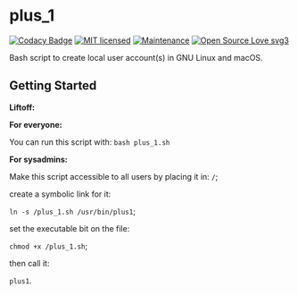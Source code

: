 # plus_1

[![Codacy Badge](https://api.codacy.com/project/badge/Grade/d9aaccd5c21741989e69e273117f1d45)](https://www.codacy.com/app/marshki/plus_1?utm_source=github.com&amp;utm_medium=referral&amp;utm_content=marshki/plus_1&amp;utm_campaign=Badge_Grade)
[![MIT licensed](https://img.shields.io/badge/license-MIT-blue.svg)](https://raw.githubusercontent.com/hyperium/hyper/master/LICENSE)
[![Maintenance](https://img.shields.io/badge/Maintained%3F-yes-green.svg)](https://GitHub.com/Naereen/StrapDown.js/graphs/commit-activity)
[![Open Source Love svg3](https://badges.frapsoft.com/os/v3/open-source.svg?v=103)](https://github.com/ellerbrock/open-source-badges/)

Bash script to create local user account(s) in GNU Linux and macOS. 

## Getting Started 

__Liftoff:__

**For everyone:**

You can run this script with: `bash plus_1.sh`

**For sysadmins:**

Make this script accessible to all users by placing it in: `/`; 

create a symbolic link for it: 

`ln -s /plus_1.sh /usr/bin/plus1`; 

set the executable bit on the file:

`chmod +x /plus_1.sh`;   

then call it:

`plus1`.  

